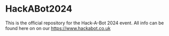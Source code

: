 # HackABot2024
This is the official repository for the Hack-A-Bot 2024 event.
All info can be found here on on our <https://www.hackabot.co.uk>
